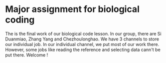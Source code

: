 # Major assignment for biological coding
The is the final work of our biological code lesson. In our group, there are Si Duanmiao, Zhang Yang and Chezhoulonghao. We have 3 channels  to store our individual job. 
In our individual channel, we put most of our work there. However, some jobs like reading the reference and selecting data cann't be put there. 
Welcome !

